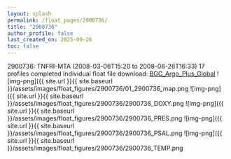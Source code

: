```yaml
---
layout: splash
permalink: /float_pages/2900736/
title: "2900736"
author_profile: false
last_created_on: 2025-09-26
toc: false
---
```

 
2900736: TNFRI-MTA (2008-03-06T15:20 to 2008-06-26T16:33)
17 profiles completed
Individual float file download: [BGC_Argo_Plus_Global](https://ftp.soest.hawaii.edu/bgc_argo_plus/Individual_Floats/outliers_removed/2900736_Sprof_processed.nc)
![img-png]({{ site.url }}{{ site.baseurl }}/assets/images/float_figures/2900736/01_2900736_map.png
![img-png]({{ site.url }}{{ site.baseurl }}/assets/images/float_figures/2900736/2900736_DOXY.png
![img-png]({{ site.url }}{{ site.baseurl }}/assets/images/float_figures/2900736/2900736_PRES.png
![img-png]({{ site.url }}{{ site.baseurl }}/assets/images/float_figures/2900736/2900736_PSAL.png
![img-png]({{ site.url }}{{ site.baseurl }}/assets/images/float_figures/2900736/2900736_TEMP.png
